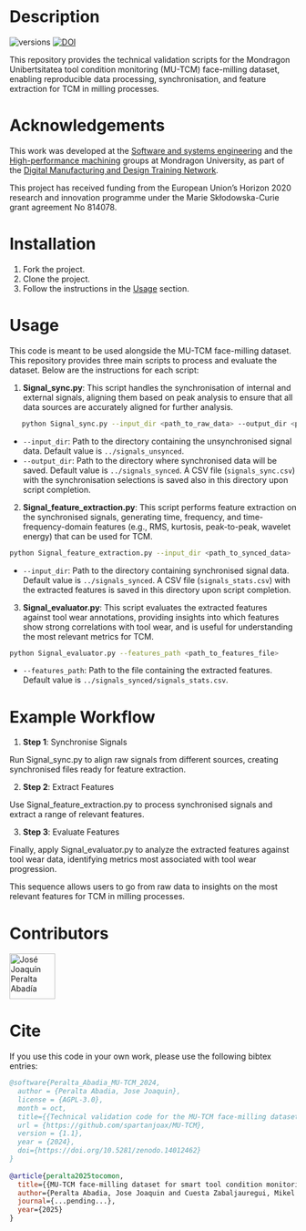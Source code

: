 # Description
![versions](https://img.shields.io/pypi/pyversions/pybadges.svg)
[![DOI](https://zenodo.org/badge/880366201.svg)](https://doi.org/10.5281/zenodo.14012462)

This repository provides the technical validation scripts for the Mondragon Unibertsitatea tool condition monitoring (MU-TCM) face-milling dataset, 
enabling reproducible data processing, synchronisation, and feature extraction for TCM in milling processes.

# Acknowledgements
This work was developed at the [Software and systems engineering](https://www.mondragon.edu/en/research-transfer/engineering-technology/research-and-transfer-groups/software-systems-engineering) and the [High-performance machining](https://www.mondragon.edu/en/research-transfer/engineering-technology/research-and-transfer-groups/high-performance-machining) groups at Mondragon University, as part of the [Digital Manufacturing and Design Training Network](https://dimanditn.eu/es/home).

This project has received funding from the European Union’s Horizon 2020 research and innovation programme under the Marie Skłodowska-Curie grant agreement No 814078.

# Installation
1. Fork the project.
2. Clone the project.
3. Follow the instructions in the [Usage](#usage) section.

# Usage
This code is meant to be used alongside the MU-TCM face-milling dataset. This repository provides three main scripts to process and evaluate the dataset. Below are the instructions for each script:

1. **Signal_sync.py**:
This script handles the synchronisation of internal and external signals, aligning them based on peak analysis to ensure that all data sources are accurately aligned for further analysis. 

```bash
   python Signal_sync.py --input_dir <path_to_raw_data> --output_dir <path_to_synced_data>
```
- `--input_dir`: Path to the directory containing the unsynchronised signal data. Default value is `../signals_unsynced`.
- `--output_dir`: Path to the directory where synchronised data will be saved. Default value is `../signals_synced`. A CSV file (`signals_sync.csv`) with the synchronisation selections is saved also in this directory  upon script completion.

2. **Signal_feature_extraction.py**:
This script performs feature extraction on the synchronised signals, generating time, frequency, and time-frequency-domain features (e.g., RMS, kurtosis, peak-to-peak, wavelet energy) that can be used for TCM.

```bash
python Signal_feature_extraction.py --input_dir <path_to_synced_data>
```
- `--input_dir`: Path to the directory containing synchronised signal data. Default value is `../signals_synced`. A CSV file (`signals_stats.csv`) with the extracted features is saved in this directory upon script completion.

3. **Signal_evaluator.py**:
This script evaluates the extracted features against tool wear annotations, providing insights into which features show strong correlations with tool wear, and is useful for understanding the most relevant metrics for TCM.

```bash
python Signal_evaluator.py --features_path <path_to_features_file>
```
- `--features_path`: Path to the file containing the extracted features. Default value is `../signals_synced/signals_stats.csv`.

# Example Workflow
1. **Step 1**: Synchronise Signals

Run Signal_sync.py to align raw signals from different sources, creating synchronised files ready for feature extraction.

2. **Step 2**: Extract Features

Use Signal_feature_extraction.py to process synchronised signals and extract a range of relevant features.

3. **Step 3**: Evaluate Features

Finally, apply Signal_evaluator.py to analyze the extracted features against tool wear data, identifying metrics most associated with tool wear progression.

This sequence allows users to go from raw data to insights on the most relevant features for TCM in milling processes.

# Contributors

[//]: contributor-faces

<a href="https://github.com/spartanjoax"><img src="https://avatars.githubusercontent.com/u/29443664?v=4" title="José Joaquín Peralta Abadía" width="80" height="80"></a>

[//]: contributor-faces

# Cite

If you use this code in your own work, please use the following bibtex entries:

```bibtex
@software{Peralta_Abadia_MU-TCM_2024,
  author = {Peralta Abadia, Jose Joaquin},
  license = {AGPL-3.0},
  month = oct,
  title={{Technical validation code for the MU-TCM face-milling dataset}}, 
  url = {https://github.com/spartanjoax/MU-TCM},
  version = {1.1},
  year = {2024},
  doi={https://doi.org/10.5281/zenodo.14012462}
}
  
@article{peralta2025tocomon,
  title={{MU-TCM face-milling dataset for smart tool condition monitoring}},
  author={Peralta Abadia, Jose Joaquin and Cuesta Zabaljauregui, Mikel and Larrinaga Barrenechea, Felix},
  journal={...pending...},
  year={2025}
}
```